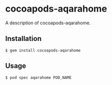 # cocoapods-aqarahome

A description of cocoapods-aqarahome.

## Installation

    $ gem install cocoapods-aqarahome

## Usage

    $ pod spec aqarahome POD_NAME

